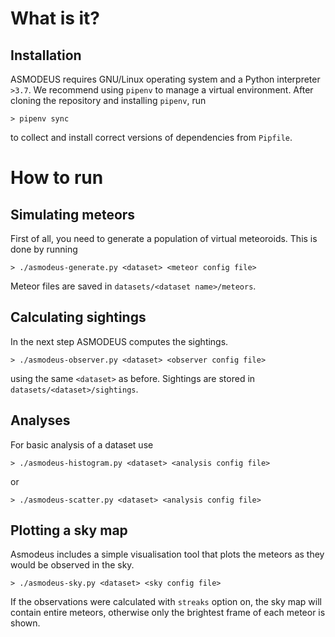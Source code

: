 # What is it?

## Installation
ASMODEUS requires GNU/Linux operating system and a Python interpreter `>3.7`.
We recommend using `pipenv` to manage a virtual environment. After cloning the repository
and installing `pipenv`, run

    > pipenv sync
  
to collect and install correct versions of dependencies from `Pipfile`.

# How to run
## Simulating meteors
First of all, you need to generate a population of virtual meteoroids. This is done by running

    > ./asmodeus-generate.py <dataset> <meteor config file>
    
Meteor files are saved in `datasets/<dataset name>/meteors`.

## Calculating sightings
In the next step ASMODEUS computes the sightings.

    > ./asmodeus-observer.py <dataset> <observer config file>
    
using the same `<dataset>` as before. Sightings are stored in `datasets/<dataset>/sightings`.

## Analyses
For basic analysis of a dataset use

    > ./asmodeus-histogram.py <dataset> <analysis config file>
    
or

    > ./asmodeus-scatter.py <dataset> <analysis config file>

## Plotting a sky map
Asmodeus includes a simple visualisation tool that plots the meteors as they would be observed in the sky.

    > ./asmodeus-sky.py <dataset> <sky config file>

If the observations were calculated with `streaks` option on, the sky map will contain entire meteors,
otherwise only the brightest frame of each meteor is shown.
